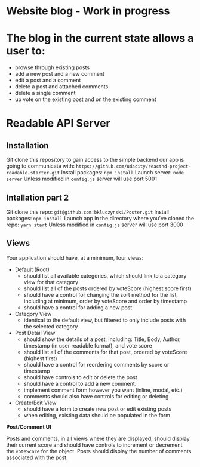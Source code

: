 # Website blog - Work in progress

# The blog in the current state allows a user to:

- browse through existing posts
- add a new post and a new comment
- edit a post and a comment
- delete a post and attached comments
- delete a single comment
- up vote on the existing post and on the existing comment

# Readable API Server

## Installation

Git clone this repository to gain access to the simple backend our app is going to communicate with: `https://github.com/udacity/reactnd-project-readable-starter.git`
Install packages: `npm install`
Launch server: `node server`
Unless modified in `config.js` server will use port 5001

## Intallation part 2

Git clone this repo: `git@github.com:bkluczynski/Poster.git`
Install packages: `npm install`
Launch app in the directory where you've cloned the repo: `yarn start`
Unless modified in `config.js` server will use port 3000

Views
-----

Your application should have, at a minimum, four views:

-   Default (Root)
    -   should list all available categories, which should link to a category view for that category
    -   should list all of the posts ordered by voteScore (highest score first)
    -   should have a control for changing the sort method for the list, including at minimum, order by voteScore and order by timestamp
    -   should have a control for adding a new post
-   Category View
    -   identical to the default view, but filtered to only include posts with the selected category
-   Post Detail View
    -   should show the details of a post, including: Title, Body, Author, timestamp (in user readable format), and vote score
    -   should list all of the comments for that post, ordered by voteScore (highest first)
    -   should have a control for reordering comments by score or timestamp
    -   should have controls to edit or delete the post
    -   should have a control to add a new comment.
    -   implement comment form however you want (inline, modal, etc.)
    -   comments should also have controls for editing or deleting
-   Create/Edit View
    -   should have a form to create new post or edit existing posts
    -   when editing, existing data should be populated in the form

 **Post/Comment UI**

 Posts and comments, in all views where they are displayed, should display their current score and should have controls to increment or decrement the `voteScore` for the object. Posts should display the number of comments associated with the post.



